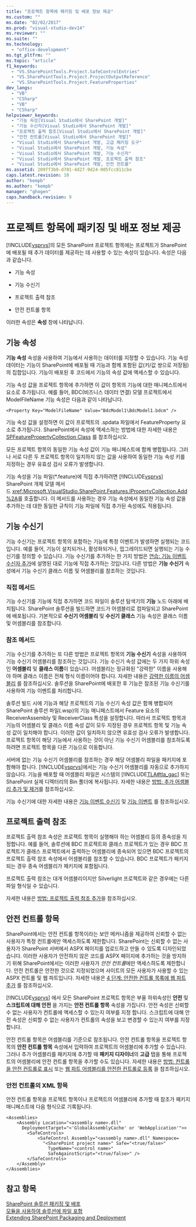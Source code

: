 ```yaml
---
title: "프로젝트 항목에 패키징 및 배포 정보 제공"
ms.custom: ""
ms.date: "02/02/2017"
ms.prod: "visual-studio-dev14"
ms.reviewer: ""
ms.suite: ""
ms.technology: 
  - "office-development"
ms.tgt_pltfrm: ""
ms.topic: "article"
f1_keywords: 
  - "VS.SharePointTools.Project.SafeControlEntries"
  - "VS.SharePointTools.Project.ProjectOutputReference"
  - "VS.SharePointTools.Project.FeatureProperties"
dev_langs: 
  - "VB"
  - "CSharp"
  - "VB"
  - "CSharp"
helpviewer_keywords: 
  - "기능 속성[Visual Studio에서 SharePoint 개발]"
  - "기능 수신자[Visual Studio에서 SharePoint 개발]"
  - "프로젝트 출력 참조[Visual Studio에서 SharePoint 개발]"
  - "안전 컨트롤[Visual Studio에서 SharePoint 개발]"
  - "Visual Studio에서 SharePoint 개발, 고급 패키징 도구"
  - "Visual Studio에서 SharePoint 개발, 기능 속성"
  - "Visual Studio에서 SharePoint 개발, 기능 수신자"
  - "Visual Studio에서 SharePoint 개발, 프로젝트 출력 참조"
  - "Visual Studio에서 SharePoint 개발, 안전 컨트롤"
ms.assetid: 209ff3b9-d701-4d27-9d24-005fcc811cbe
caps.latest.revision: 10
author: "kempb"
ms.author: "kempb"
manager: "ghogen"
caps.handback.revision: 9
---
```

# 프로젝트 항목에 패키징 및 배포 정보 제공
  [!INCLUDE[vsprvs](../sharepoint/includes/vsprvs-md.md)]의 모든 SharePoint 프로젝트 항목에는 프로젝트가 SharePoint에 배포될 때 추가 데이터를 제공하는 데 사용할 수 있는 속성이 있습니다.  속성은 다음과 같습니다.  
  
-   기능 속성  
  
-   기능 수신기  
  
-   프로젝트 출력 참조  
  
-   안전 컨트롤 항목  
  
 이러한 속성은 **속성** 창에 나타납니다.  
  
## 기능 속성  
 **기능 속성** 속성을 사용하여 기능에서 사용하는 데이터를 지정할 수 있습니다.  기능 속성 데이터는 기능이 SharePoint에 배포될 때 기능과 함께 포함된 값\(키\/값 쌍으로 저장됨\)의 집합입니다.  기능이 배포된 후 코드에서 기능의 속성 값에 액세스할 수 있습니다.  
  
 기능 속성 값을 프로젝트 항목에 추가하면 이 값이 항목의 기능에 대한 매니페스트에서 요소로 추가됩니다.  예를 들어, BDC\(비즈니스 데이터 연결\) 모델 프로젝트에서 ModelFileName 기능 속성은 다음과 같이 나타납니다.  
  
```  
<Property Key="ModelFileName" Value="BdcModel1\BdcModel1.bdcm" />   
```  
  
 기능 속성 값을 설정하면 이 값이 프로젝트의 .spdata 파일에서 FeatureProperty 요소로 추가됩니다.  SharePoint에서 속성에 액세스하는 방법에 대한 자세한 내용은 [SPFeaturePropertyCollection Class](http://go.microsoft.com/fwlink/?LinkId=177391) 를 참조하십시오.  
  
 모든 프로젝트 항목의 동일한 기능 속성 값이 기능 매니페스트에 함께 병합됩니다.  그러나 서로 다른 두 프로젝트 항목이 일치하지 않는 값을 사용하여 동일한 기능 속성 키를 지정하는 경우 유효성 검사 오류가 발생합니다.  
  
 기능 속성을 기능 파일\(\*.feature\)에 직접 추가하려면 [!INCLUDE[vsprvs](../sharepoint/includes/vsprvs-md.md)] SharePoint 개체 모델 메서드 <xref:Microsoft.VisualStudio.SharePoint.Features.IPropertyCollection.Add%2A>를 호출합니다.  이 메서드를 사용하는 경우 기능 속성에서 동일한 기능 속성 값을 추가하는 데 대한 동일한 규칙이 기능 파일에 직접 추가된 속성에도 적용됩니다.  
  
## 기능 수신기  
 기능 수신기는 프로젝트 항목의 포함하는 기능에 특정 이벤트가 발생하면 실행되는 코드입니다.  예를 들어, 기능이 설치되거나, 활성화되거나, 업그레이드되면 실행되는 기능 수신기를 정의할 수 있습니다.  기능 수신기를 추가하는 한 가지 방법은 [연습: 기능 이벤트 수신자 추가](../sharepoint/walkthrough-add-feature-event-receivers.md)에 설명된 대로 기능에 직접 추가하는 것입니다.  다른 방법은 **기능 수신기** 속성에서 기능 수신기 클래스 이름 및 어셈블리를 참조하는 것입니다.  
  
### 직접 메서드  
 기능 수신기를 기능에 직접 추가하면 코드 파일이 솔루션 탐색기의 **기능** 노드 아래에 배치됩니다.  SharePoint 솔루션을 빌드하면 코드가 어셈블리로 컴파일되고 SharePoint에 배포됩니다.  기본적으로 **수신기 어셈블리** 및 **수신기 클래스** 기능 속성은 클래스 이름 및 어셈블리를 참조합니다.  
  
### 참조 메서드  
 기능 수신기를 추가하는 또 다른 방법은 프로젝트 항목의 **기능 수신기** 속성을 사용하여 기능 수신기 어셈블리를 참조하는 것입니다.  기능 수신기 속성 값에는 두 가지 하위 속성인 **어셈블리** 및 **클래스 이름**이 있습니다.  어셈블리는 정규화된 "강력한" 이름을 사용해야 하며 클래스 이름은 전체 형식 이름이어야 합니다.  자세한 내용은 [강력한 이름의 어셈블리](http://go.microsoft.com/fwlink/?LinkID=169573) 를 참조하십시오.  솔루션을 SharePoint에 배포한 후 기능은 참조된 기능 수신기를 사용하여 기능 이벤트를 처리합니다.  
  
 솔루션 빌드 시에 기능과 해당 프로젝트의 기능 수신기 속성 값은 함께 병합되어 SharePoint 솔루션 파일\(.wsp\)의 기능 매니페스트에서 Feature 요소의 ReceiverAssembly 및 ReceiverClass 특성을 설정합니다.  따라서 프로젝트 항목과 기능의 어셈블리 및 클래스 이름 속성 값이 모두 지정된 경우 프로젝트 항목 및 기능 속성 값이 일치해야 합니다.  이러한 값이 일치하지 않으면 유효성 검사 오류가 발생합니다.  프로젝트 항목이 해당 기능에서 사용하는 것이 아닌 기능 수신기 어셈블리를 참조하도록 하려면 프로젝트 항목을 다른 기능으로 이동합니다.  
  
 서버에 없는 기능 수신기 어셈블리를 참조하는 경우 해당 어셈블리 파일을 패키지에 포함해야 합니다. [!INCLUDE[vsprvs](../sharepoint/includes/vsprvs-md.md)]에서는 기능 수신기 어셈블리를 자동으로 추가하지 않습니다.  기능을 배포할 때 어셈블리 파일은 시스템의 [!INCLUDE[TLA#tla_gac](../sharepoint/includes/tlasharptla-gac-md.md)] 또는 SharePoint 실제 디렉터리의 Bin 폴더에 복사됩니다.  자세한 내용은 [방법: 추가 어셈블리 추가 및 제거](../sharepoint/how-to-add-and-remove-additional-assemblies.md)를 참조하십시오.  
  
 기능 수신기에 대한 자세한 내용은 [기능 이벤트 수신기](http://go.microsoft.com/fwlink/?LinkID=169574) 및 [기능 이벤트](http://go.microsoft.com/fwlink/?LinkID=169575) 를 참조하십시오.  
  
## 프로젝트 출력 참조  
 프로젝트 출력 참조 속성은 프로젝트 항목이 실행해야 하는 어셈블리 등의 종속성을 지정합니다.  예를 들어, 솔루션에 BDC 프로젝트와 클래스 프로젝트가 있는 경우  BDC 프로젝트가 클래스 프로젝트에서 출력하는 어셈블리에 종속되어 있으면 BDC 프로젝트의 프로젝트 출력 참조 속성에서 어셈블리를 참조할 수 있습니다.  BDC 프로젝트가 패키지되는 경우 종속 어셈블리가 패키지에 포함됩니다.  
  
 프로젝트 출력 참조는 대개 어셈블리이지만 Silverlight 프로젝트와 같은 경우에는 다른 파일 형식일 수 있습니다.  
  
 자세한 내용은 [방법: 프로젝트 출력 참조 추가](../sharepoint/how-to-add-a-project-output-reference.md)을 참조하십시오.  
  
## 안전 컨트롤 항목  
 SharePoint에서는 안전 컨트롤 항목이라는 보안 메커니즘을 제공하여 신뢰할 수 없는 사용자가 특정 컨트롤에만 액세스하도록 제한합니다.  SharePoint는 신뢰할 수 없는 사용자가 SharePoint 서버에서 ASPX 페이지를 업로드하고 만들 수 있도록 디자인되었습니다.  이러한 사용자가 안전하지 않은 코드를 ASPX 페이지에 추가하는 것을 방지하기 위해 SharePoint에서는 이러한 사용자가 *안전 컨트롤*에만 액세스하도록 제한합니다.  안전 컨트롤은 안전한 것으로 지정되었으며 사이트의 모든 사용자가 사용할 수 있는 ASPX 컨트롤 및 웹 파트입니다.  자세한 내용은 [4 단계: 안전한 컨트롤 목록에 웹 파트 추가](http://go.microsoft.com/fwlink/?LinkID=171014) 를 참조하십시오.  
  
 [!INCLUDE[vsprvs](../sharepoint/includes/vsprvs-md.md)] 에서 모든 SharePoint 프로젝트 항목은 부울 하위속성인 **안전** 및 **스크립트에 대해 안전** 을 가지는 **안전 컨트롤 항목** 속성을 가집니다.  안전 속성은 신뢰할 수 없는 사용자가 컨트롤에 액세스할 수 있는지 여부를 지정 합니다.  스크립트에 대해 안전 속성은 신뢰할 수 없는 사용자가 컨트롤의 속성을 보고 변경할 수 있는지 여부를 지정합니다.  
  
 안전 컨트롤 항목은 어셈블리를 기준으로 참조됩니다.  안전 컨트롤 항목을 프로젝트 항목의 **안전 컨트롤 항목** 속성에서 입력하여 프로젝트의 어셈블리에 추가할 수 있습니다.  그러나 추가 어셈블리를 패키지에 추가할 때 **패키지 디자이너**의 **고급** 탭을 통해 프로젝트의 어셈블리에 안전 컨트롤 항목을 추가할 수도 있습니다.  자세한 내용은 [방법: 컨트롤을 안전 컨트롤로 표시](../sharepoint/how-to-mark-controls-as-safe-controls.md) 또는 [웹 파트 어셈블리를 안전한 컨트롤로 등록](http://go.microsoft.com/fwlink/?LinkID=171013) 을 참조하십시오.  
  
### 안전 컨트롤의 XML 항목  
 안전 컨트롤 항목을 프로젝트 항목이나 프로젝트의 어셈블리에 추가할 때 참조가 패키지 매니페스트에 다음 형식으로 기록됩니다.  
  
```  
<Assemblies>  
    <Assembly Location="<assembly name>.dll"     
      DeploymentTarget="<'GlobalAssemblyCache' or 'WebApplication'">>  
        <SafeControls>  
            <SafeControl Assembly="<assembly name>.dll" Namespace=  
              "<SharePoint project name>" Safe="<true/false>"     
                TypeName="<control name>"   
                SafeAgainstScript="<true/false>" />  
        </SafeControls>  
    </Assembly>  
</Assemblies>  
```  
  
## 참고 항목  
 [SharePoint 솔루션 패키징 및 배포](../sharepoint/packaging-and-deploying-sharepoint-solutions.md)   
 [모듈을 사용하여 솔루션에 파일 포함](../sharepoint/using-modules-to-include-files-in-the-solution.md)   
 [Extending SharePoint Packaging and Deployment](../sharepoint/extending-sharepoint-packaging-and-deployment.md)  
  
  
